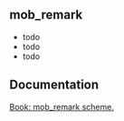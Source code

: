 ## mob_remark

- todo <br/>
- todo <br/>
- todo <br/>

## Documentation

[Book: mob_remark scheme.](https://xray-forge.github.io/stalker-xrf-book/script_engine/schemes/mob_remark.html)
